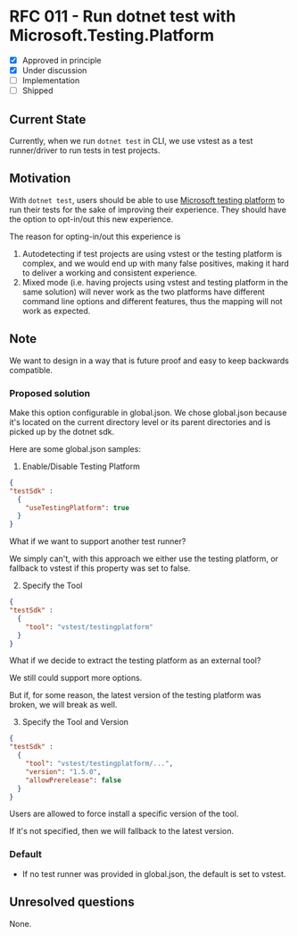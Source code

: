 # RFC 011 - Run dotnet test with Microsoft.Testing.Platform

- [x] Approved in principle
- [x] Under discussion
- [ ] Implementation
- [ ] Shipped

## Current State

Currently, when we run `dotnet test` in CLI, we use vstest as a test runner/driver to run tests in test projects.

## Motivation

With `dotnet test`, users should be able to use [Microsoft testing platform](https://learn.microsoft.com/en-us/dotnet/core/testing/unit-testing-platform-intro?tabs=dotnetcli#microsofttestingplatform-pillars) to run their tests for the sake of improving their experience. They should have the option to opt-in/out this new experience.

The reason for opting-in/out this experience is

1. Autodetecting if test projects are using vstest or the testing platform is complex, and we would end up with many false positives, making it hard to deliver a working and consistent experience.
2. Mixed mode (i.e. having projects using vstest and testing platform in the same solution) will never work as the two platforms have different command line options and different features, thus the mapping will not work as expected.

## Note

We want to design in a way that is future proof and easy to keep backwards compatible.

### Proposed solution

Make this option configurable in global.json. We chose global.json because it's located on the current directory level or its parent directories and is picked up by the dotnet sdk.

Here are some global.json samples:

1. Enable/Disable Testing Platform

```json
{
"testSdk" :
  {
    "useTestingPlatform": true
  }
}
```

What if we want to support another test runner?

We simply can't, with this approach we either use the testing platform, or fallback to vstest if this property was set to false.

2. Specify the Tool

```json
{
"testSdk" :
  {
    "tool": "vstest/testingplatform"
  }
}
```

What if we decide to extract the testing platform as an external tool?

We still could support more options.

But if, for some reason, the latest version of the testing platform was broken, we will break as well.

3. Specify the Tool and Version

```json
{
"testSdk" :
  {
    "tool": "vstest/testingplatform/...",
    "version": "1.5.0",
    "allowPrerelease": false
  }
}
```

Users are allowed to force install a specific version of the tool.

If it's not specified, then we will fallback to the latest version.

### Default

- If no test runner was provided in global.json, the default is set to vstest.

## Unresolved questions

None.
